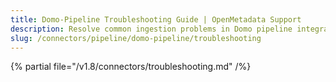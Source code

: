```yaml
---
title: Domo-Pipeline Troubleshooting Guide | OpenMetadata Support
description: Resolve common ingestion problems in Domo pipeline integration, including data mapping issues and execution breakdowns.
slug: /connectors/pipeline/domo-pipeline/troubleshooting
---
```


{% partial file="/v1.8/connectors/troubleshooting.md" /%}
